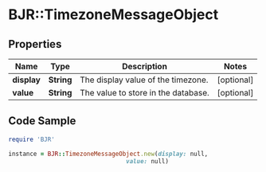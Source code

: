 # BJR::TimezoneMessageObject

## Properties

Name | Type | Description | Notes
------------ | ------------- | ------------- | -------------
**display** | **String** | The display value of the timezone. | [optional] 
**value** | **String** | The value to store in the database. | [optional] 

## Code Sample

```ruby
require 'BJR'

instance = BJR::TimezoneMessageObject.new(display: null,
                                 value: null)
```


